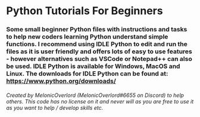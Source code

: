 # Python Tutorials For Beginners

### Some small beginner Python files with instructions and tasks to help new coders learning Python understand simple functions. I recommend using IDLE Python to edit and run the files as it is user friendly and offers lots of easy to use features - however alternatives such as VSCode or Notepad++ can also be used. IDLE Python is available for Windows, MacOS and Linux. The downloads for IDLE Python can be found at: https://www.python.org/downloads/

###### Created by MelonicOverlord (MelonicOverlord#6655 on Discord) to help others. This code has no license on it and never will as you are free to use it as you want to help / develop skills etc.
